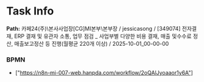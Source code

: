 # Task Info

**Path:** 카페24(주)\본사사업장\[CG]MI본부\본부장 / jessicasong / [349074] 전자결재, ERP 결재 및 유관자 소통, 업무 점검 _ 사업부별 다양한 비용 결재, 매출 및수수료 정산, 매출보고정산 등 진행(월평균 220개 이상) / 2025-10-01_00-00-00

### BPMN
- ["https://n8n-mi-007-web.hanpda.com/workflow/2oQAlJyoaaor1y6A"]

